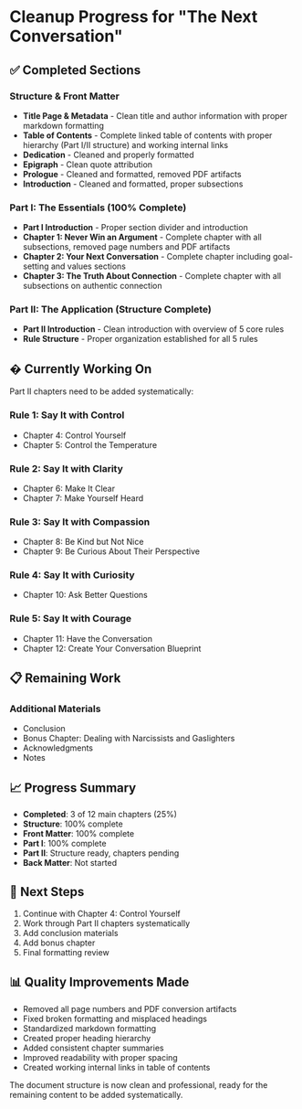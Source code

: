 # Cleanup Progress for "The Next Conversation"

## ✅ Completed Sections

### Structure & Front Matter
- **Title Page & Metadata** - Clean title and author information with proper markdown formatting
- **Table of Contents** - Complete linked table of contents with proper hierarchy (Part I/II structure) and working internal links
- **Dedication** - Cleaned and properly formatted
- **Epigraph** - Clean quote attribution
- **Prologue** - Cleaned and formatted, removed PDF artifacts
- **Introduction** - Cleaned and formatted, proper subsections

### Part I: The Essentials (100% Complete)
- **Part I Introduction** - Proper section divider and introduction
- **Chapter 1: Never Win an Argument** - Complete chapter with all subsections, removed page numbers and PDF artifacts
- **Chapter 2: Your Next Conversation** - Complete chapter including goal-setting and values sections
- **Chapter 3: The Truth About Connection** - Complete chapter with all subsections on authentic connection

### Part II: The Application (Structure Complete)
- **Part II Introduction** - Clean introduction with overview of 5 core rules
- **Rule Structure** - Proper organization established for all 5 rules

## � Currently Working On

Part II chapters need to be added systematically:

### Rule 1: Say It with Control
- Chapter 4: Control Yourself
- Chapter 5: Control the Temperature

### Rule 2: Say It with Clarity  
- Chapter 6: Make It Clear
- Chapter 7: Make Yourself Heard

### Rule 3: Say It with Compassion
- Chapter 8: Be Kind but Not Nice
- Chapter 9: Be Curious About Their Perspective

### Rule 4: Say It with Curiosity
- Chapter 10: Ask Better Questions

### Rule 5: Say It with Courage
- Chapter 11: Have the Conversation
- Chapter 12: Create Your Conversation Blueprint

## 📋 Remaining Work

### Additional Materials
- Conclusion
- Bonus Chapter: Dealing with Narcissists and Gaslighters
- Acknowledgments
- Notes

## 📈 Progress Summary

- **Completed**: 3 of 12 main chapters (25%)
- **Structure**: 100% complete
- **Front Matter**: 100% complete
- **Part I**: 100% complete
- **Part II**: Structure ready, chapters pending
- **Back Matter**: Not started

## 🎯 Next Steps

1. Continue with Chapter 4: Control Yourself
2. Work through Part II chapters systematically
3. Add conclusion materials
4. Add bonus chapter
5. Final formatting review

## 📊 Quality Improvements Made

- Removed all page numbers and PDF conversion artifacts
- Fixed broken formatting and misplaced headings
- Standardized markdown formatting
- Created proper heading hierarchy
- Added consistent chapter summaries
- Improved readability with proper spacing
- Created working internal links in table of contents

The document structure is now clean and professional, ready for the remaining content to be added systematically.